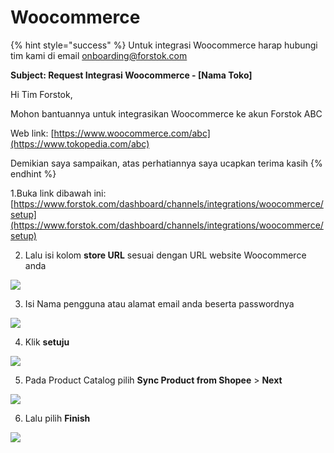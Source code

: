 # Woocommerce



{% hint style="success" %}
Untuk integrasi Woocommerce harap hubungi tim kami di email onboarding@forstok.com  


**Subject: Request Integrasi Woocommerce - \[Nama Toko\]** 

Hi Tim Forstok,

Mohon bantuannya untuk integrasikan Woocommerce ke akun Forstok ABC  
  
Web link: [https://www.woocommerce.com/abc](https://www.tokopedia.com/abc)  
  
Demikian saya sampaikan, atas perhatiannya saya ucapkan terima kasih
{% endhint %}

1.Buka link dibawah ini:  
[https://www.forstok.com/dashboard/channels/integrations/woocommerce/setup](https://www.forstok.com/dashboard/channels/integrations/woocommerce/setup)

2. Lalu isi kolom **store URL** sesuai dengan URL website Woocommerce anda

![](https://lh6.googleusercontent.com/1w9NWe2QWa6hzIeMxsu5tQZy_mdsD16Sd1kDYC5Kt0eSVmtLQQ3zleHNAoxibq1kn6zIoZmBo9lgKWz5S-4b8sPf8UHZdcSxdMe8SNLnc7AGqEsQB5ajbmjCOiems61Q8XIMwfmt)



3. Isi Nama pengguna atau alamat email anda beserta passwordnya

![](https://lh5.googleusercontent.com/d7CBWEssBytobqv8PX0Zl3Sr0Ic6v7TfwLJfda8uWsokVSdhst_UC8_iPtjvCXZRvA0XpKQnYXEIcii58k9-lwGf8uimtPFMZsNNsBgLMTWALf3J_Ejrdig0VvZiDFhdGdMasXoe)

4. Klik **setuju**

![](https://lh4.googleusercontent.com/_i1RR3ziJxMhu-lDC5-Wrw8_ynakbEx05oN4eMxxEOopdbCc8d3JcTd2aZNyzabqmwLvF5G35VN7hZu4ad9-0UhdIUUZdbWoblxM-D5X9Jen6f4lFDlOgdqnyiY_J-YIj40bK64O)

5. Pada Product Catalog pilih **Sync Product from Shopee** &gt; **Next**   


![](https://lh3.googleusercontent.com/aAWpejCYdhfbUxbqB6lmHMnemzybPHuk-0Fq2hx-d0J1W1Ul-r7NLUXFG6dG1lDbhScDiu5KbUGKEWZKozeNKMN3lRAn9JYAdTXFK7l1sjdhQ_QmmkEtraivSLCxHEiQpdV0XPah)

6. Lalu pilih **Finish**

![](https://lh3.googleusercontent.com/HD-DYFPsLqOAaVe3XDbeA2J84l-1qlb5cPxKnHSBW7-vAoPEcdArR9C6nMGLQm26AmqXx0yCCZAe4GIRHgnHCJhA2CaJ9DqQrY5G_WUKWuWjbrSNXbg5s4uc15adLCRIKHY_uBUA)

